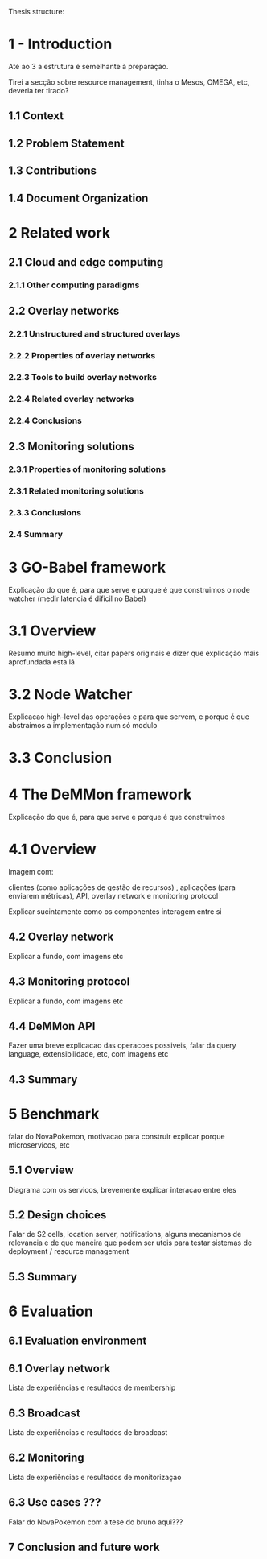 Thesis structure:

# 1 - Introduction

Até ao 3 a estrutura é semelhante à preparação.

Tirei a secção sobre resource management, tinha o Mesos, OMEGA, etc, deveria ter tirado?

## 1.1 Context

## 1.2 Problem Statement

## 1.3 Contributions

## 1.4 Document Organization

# 2 Related work

## 2.1 Cloud and edge computing

### 2.1.1 Other computing paradigms

## 2.2 Overlay networks

### 2.2.1 Unstructured and structured overlays

### 2.2.2 Properties of overlay networks

### 2.2.3 Tools to build overlay networks

### 2.2.4 Related overlay networks

### 2.2.4 Conclusions

## 2.3 Monitoring solutions

### 2.3.1 Properties of monitoring solutions

### 2.3.1 Related monitoring solutions

### 2.3.3 Conclusions

### 2.4 Summary

# 3 GO-Babel framework

Explicação do que é, para que serve e porque é que construimos o node watcher (medir latencia é dificil no Babel)

# 3.1 Overview

Resumo muito high-level, citar papers originais e dizer que explicação mais aprofundada esta lá

# 3.2 Node Watcher

Explicacao high-level das operações e para que servem, e porque é que abstraímos a implementação num só modulo

# 3.3 Conclusion

# 4 The DeMMon framework

Explicação do que é, para que serve e porque é que construimos

# 4.1 Overview

Imagem com:

clientes (como aplicações de gestão de recursos) , aplicações (para enviarem métricas), API, overlay network e monitoring protocol

Explicar sucintamente como os componentes interagem entre si

## 4.2 Overlay network

Explicar a fundo, com imagens etc

## 4.3 Monitoring protocol

Explicar a fundo, com imagens etc

## 4.4 DeMMon API

Fazer uma breve explicacao das operacoes possiveis, falar da query language, extensibilidade, etc, com imagens etc

## 4.3 Summary

# 5 Benchmark

falar do NovaPokemon, motivacao para construir
explicar porque microservicos, etc

## 5.1 Overview

Diagrama com os servicos, brevemente explicar interacao entre eles

## 5.2 Design choices

Falar de S2 cells, location server, notifications, alguns mecanismos de relevancia e de que maneira que podem ser uteis para testar sistemas de deployment / resource management

## 5.3 Summary

# 6 Evaluation

## 6.1 Evaluation environment

## 6.1 Overlay network

Lista de experiências e resultados de membership

## 6.3 Broadcast

Lista de experiências e resultados de broadcast

## 6.2 Monitoring

Lista de experiências e resultados de monitorizaçao

## 6.3 Use cases ???

Falar do NovaPokemon com a tese do bruno aqui???

## 7 Conclusion and future work

